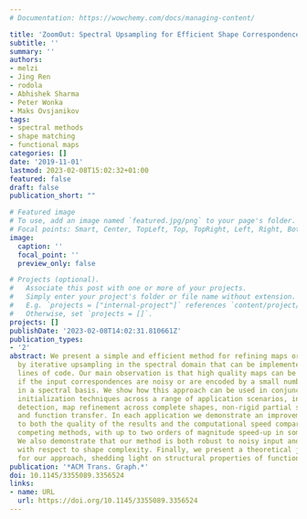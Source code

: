 ```yaml
---
# Documentation: https://wowchemy.com/docs/managing-content/

title: 'ZoomOut: Spectral Upsampling for Efficient Shape Correspondence'
subtitle: ''
summary: ''
authors:
- melzi
- Jing Ren
- rodola
- Abhishek Sharma
- Peter Wonka
- Maks Ovsjanikov
tags:
- spectral methods
- shape matching
- functional maps
categories: []
date: '2019-11-01'
lastmod: 2023-02-08T15:02:32+01:00
featured: false
draft: false
publication_short: ""

# Featured image
# To use, add an image named `featured.jpg/png` to your page's folder.
# Focal points: Smart, Center, TopLeft, Top, TopRight, Left, Right, BottomLeft, Bottom, BottomRight.
image:
  caption: ''
  focal_point: ''
  preview_only: false

# Projects (optional).
#   Associate this post with one or more of your projects.
#   Simply enter your project's folder or file name without extension.
#   E.g. `projects = ["internal-project"]` references `content/project/deep-learning/index.md`.
#   Otherwise, set `projects = []`.
projects: []
publishDate: '2023-02-08T14:02:31.810661Z'
publication_types:
- '2'
abstract: We present a simple and efficient method for refining maps or correspondences
  by iterative upsampling in the spectral domain that can be implemented in a few
  lines of code. Our main observation is that high quality maps can be obtained even
  if the input correspondences are noisy or are encoded by a small number of coefficients
  in a spectral basis. We show how this approach can be used in conjunction with existing
  initialization techniques across a range of application scenarios, including symmetry
  detection, map refinement across complete shapes, non-rigid partial shape matching
  and function transfer. In each application we demonstrate an improvement with respect
  to both the quality of the results and the computational speed compared to the best
  competing methods, with up to two orders of magnitude speed-up in some applications.
  We also demonstrate that our method is both robust to noisy input and is scalable
  with respect to shape complexity. Finally, we present a theoretical justification
  for our approach, shedding light on structural properties of functional maps.
publication: '*ACM Trans. Graph.*'
doi: 10.1145/3355089.3356524
links:
- name: URL
  url: https://doi.org/10.1145/3355089.3356524
---
```

